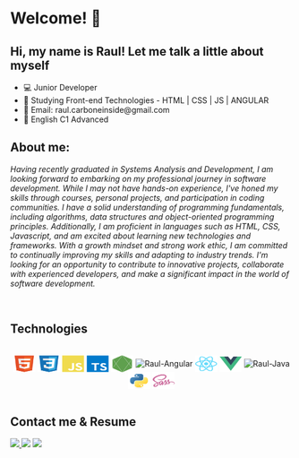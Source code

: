   # Welcome! 👋

  ## Hi, my name is Raul! Let me talk a little about myself

<div>
    <ul>
        <li>💻 Junior Developer</li>
        <li>🌱 Studying Front-end Technologies - HTML | CSS | JS | ANGULAR </li>
        <li>📩 Email: raul.carboneinside@gmail.com</li>
        <li>📕 English C1 Advanced</li>
    <ul>
</div>

  ## About me: 
  <i>Having recently graduated in Systems Analysis and Development, I am looking forward to embarking on my professional journey in software development. While I may not have hands-on experience, I've honed my skills through courses, personal projects, and participation in coding communities. I have a solid understanding of programming fundamentals, including algorithms, data structures and object-oriented programming principles. Additionally, I am proficient in languages ​​such as HTML, CSS, Javascript, and am excited about learning new technologies and frameworks. With a growth mindset and strong work ethic, I am committed to continually improving my skills and adapting to industry trends. I'm looking for an opportunity to contribute to innovative projects, collaborate with experienced developers, and make a significant impact in the world of software development.</i>

<br>

  ## Technologies
<div align="center">
  <br>
  <img align="center" alt="Raul-HTML" height="30" width="40" src="https://raw.githubusercontent.com/devicons/devicon/master/icons/html5/html5-original.svg">
  <img align="center" alt="Raul-CSS" height="30" width="40" src="https://raw.githubusercontent.com/devicons/devicon/master/icons/css3/css3-original.svg">
  <img align="center" alt="Raul-Js" height="30" width="40" src="https://raw.githubusercontent.com/devicons/devicon/master/icons/javascript/javascript-plain.svg">
  <img align="center" alt="Raul-Ts" height="30" width="40" src="https://raw.githubusercontent.com/devicons/devicon/master/icons/typescript/typescript-plain.svg">
  <img align="center" alt="Raul-Node" height="30" width="40" src="https://raw.githubusercontent.com/devicons/devicon/1119b9f84c0290e0f0b38982099a2bd027a48bf1/icons/nodejs/nodejs-plain.svg">
  <img align="center" alt="Raul-Angular" height="30" width="40" src="https://cdn.jsdelivr.net/gh/devicons/devicon@latest/icons/angular/angular-original.svg" />
  <img align="center" alt="Raul-React" height="30" width="40" src="https://raw.githubusercontent.com/devicons/devicon/master/icons/react/react-original.svg">
  <img align="center" alt="Raul-Vue" height="30" width="40" src="https://raw.githubusercontent.com/devicons/devicon/1119b9f84c0290e0f0b38982099a2bd027a48bf1/icons/vuejs/vuejs-original.svg">
  <img align="center" alt="Raul-Java" height="30" width="40" src="https://cdn.jsdelivr.net/gh/devicons/devicon/icons/java/java-original-wordmark.svg" />
  <img align="center" alt="Raul-Python" height="30" width="40" src="https://raw.githubusercontent.com/devicons/devicon/master/icons/python/python-original.svg">
  <img align="center" alt="Raul-Sass" height="30" width="40" src="https://raw.githubusercontent.com/devicons/devicon/1119b9f84c0290e0f0b38982099a2bd027a48bf1/icons/sass/sass-original.svg">
</div>

<br>

  ## Contact me & Resume
<div>
  <a href="assets\curriculo-raul-carbone.pdf" download><img src="https://img.shields.io/badge/resume-D14836?style=for-the-badge&logo=docusign&logoColor=white" target="_blank">
  <a href = "mailto:raul.carboneinside@gmail.com"><img src="https://img.shields.io/badge/-Gmail-%23333?style=for-the-badge&logo=gmail&logoColor=white" target="_blank"></a>
  <a href="https://www.linkedin.com/in/raul-carbone-bb1154180/" target="_blank"><img src="https://img.shields.io/badge/-LinkedIn-%230077B5?style=for-the-badge&logo=linkedin&logoColor=white" target="_blank"></a>
</div>
